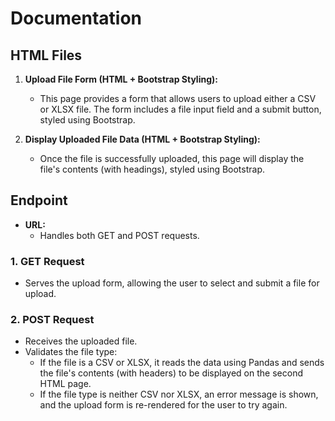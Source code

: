 # Documentation

## HTML Files

1. **Upload File Form (HTML + Bootstrap Styling):**
   - This page provides a form that allows users to upload either a CSV or XLSX file. The form includes a file input field and a submit button, styled using Bootstrap.

2. **Display Uploaded File Data (HTML + Bootstrap Styling):**
   - Once the file is successfully uploaded, this page will display the file's contents (with headings), styled using Bootstrap.

## Endpoint

- **URL:**
  - Handles both GET and POST requests.

### 1. GET Request
   - Serves the upload form, allowing the user to select and submit a file for upload.

### 2. POST Request
   - Receives the uploaded file.
   - Validates the file type:
     - If the file is a CSV or XLSX, it reads the data using Pandas and sends the file's contents (with headers) to be displayed on the second HTML page.
     - If the file type is neither CSV nor XLSX, an error message is shown, and the upload form is re-rendered for the user to try again.
